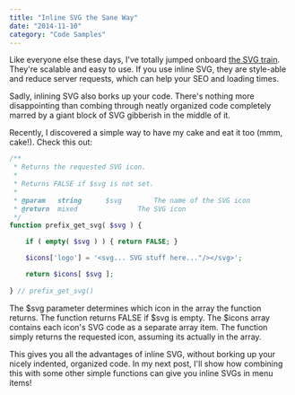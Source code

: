 ```yaml
---
title: "Inline SVG the Sane Way"
date: "2014-11-10"
category: "Code Samples"
---
```


Like everyone else these days, I've totally jumped onboard [the SVG train](https://www.smashingmagazine.com/2012/01/16/resolution-independence-with-svg/). They're scalable and easy to use. If you use inline SVG, they are style-able and reduce server requests, which can help your SEO and loading times.

Sadly, inlining SVG also borks up your code. There's nothing more disappointing than combing through neatly organized code completely marred by a giant block of SVG gibberish in the middle of it.

Recently, I discovered a simple way to have my cake and eat it too (mmm, cake!). Check this out:

```php
/**
 * Returns the requested SVG icon.
 * 
 * Returns FALSE if $svg is not set.
 *
 * @param 	string 		$svg 		The name of the SVG icon
 * @return 	mixed 				The SVG icon
 */
function prefix_get_svg( $svg ) {

    if ( empty( $svg ) ) { return FALSE; }

    $icons['logo'] = '<svg... SVG stuff here..."/></svg>';

    return $icons[ $svg ];
	
} // prefix_get_svg()
```

The $svg parameter determines which icon in the array the function returns. The function returns FALSE if $svg is empty. The $icons array contains each icon's SVG code as a separate array item. The function simply returns the requested icon, assuming its actually in the array.

This gives you all the advantages of inline SVG, without borking up your nicely indented, organized code. In my next post, I'll show how combining this with some other simple functions can give you inline SVGs in menu items!
